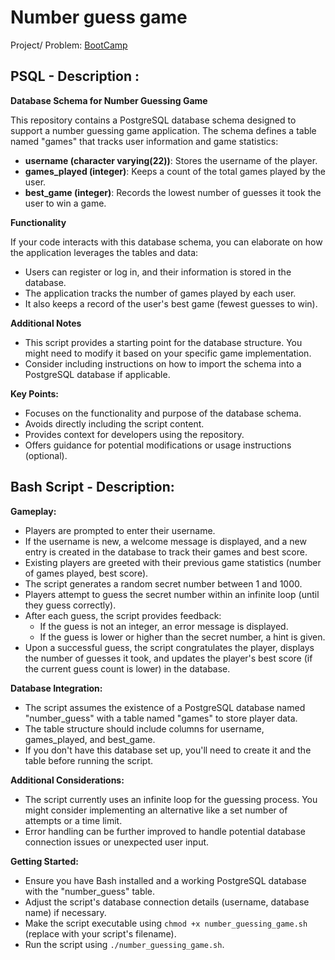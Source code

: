 # Number guess game
Project/ Problem: [BootCamp](https://www.freecodecamp.org/learn/relational-database/build-a-number-guessing-game-project/build-a-number-guessing-game)


## PSQL - Description : 

**Database Schema for Number Guessing Game**

This repository contains a PostgreSQL database schema designed to support a number guessing game application. The schema defines a table named "games" that tracks user information and game statistics:

* **username (character varying(22))**: Stores the username of the player.
* **games_played (integer)**: Keeps a count of the total games played by the user.
* **best_game (integer)**: Records the lowest number of guesses it took the user to win a game.

**Functionality**

If your code interacts with this database schema, you can elaborate on how the application leverages the tables and data:

* Users can register or log in, and their information is stored in the database.
* The application tracks the number of games played by each user.
* It also keeps a record of the user's best game (fewest guesses to win).

**Additional Notes**

* This script provides a starting point for the database structure. You might need to modify it based on your specific game implementation.
* Consider including instructions on how to import the schema into a PostgreSQL database if applicable.

**Key Points:**

* Focuses on the functionality and purpose of the database schema.
* Avoids directly including the script content.
* Provides context for developers using the repository.
* Offers guidance for potential modifications or usage instructions (optional).


 ## Bash Script - Description: 

**Gameplay:**

* Players are prompted to enter their username.
* If the username is new, a welcome message is displayed, and a new entry is created in the database to track their games and best score.
* Existing players are greeted with their previous game statistics (number of games played, best score).
* The script generates a random secret number between 1 and 1000.
* Players attempt to guess the secret number within an infinite loop (until they guess correctly).
* After each guess, the script provides feedback:
    * If the guess is not an integer, an error message is displayed.
    * If the guess is lower or higher than the secret number, a hint is given.
* Upon a successful guess, the script congratulates the player, displays the number of guesses it took, and updates the player's best score (if the current guess count is lower) in the database.

**Database Integration:**

* The script assumes the existence of a PostgreSQL database named "number_guess" with a table named "games" to store player data.
* The table structure should include columns for username, games_played, and best_game.
* If you don't have this database set up, you'll need to create it and the table before running the script.

**Additional Considerations:**

* The script currently uses an infinite loop for the guessing process. You might consider implementing an alternative like a set number of attempts or a time limit.
* Error handling can be further improved to handle potential database connection issues or unexpected user input.

**Getting Started:**

* Ensure you have Bash installed and a working PostgreSQL database with the "number_guess" table.
* Adjust the script's database connection details (username, database name) if necessary.
* Make the script executable using `chmod +x number_guessing_game.sh` (replace with your script's filename).
* Run the script using `./number_guessing_game.sh`. 
